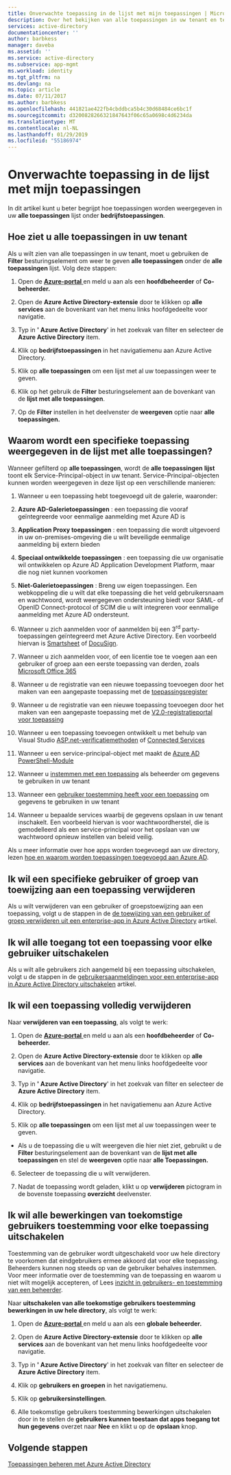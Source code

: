 ```yaml
---
title: Onverwachte toepassing in de lijst met mijn toepassingen | Microsoft Docs
description: Over het bekijken van alle toepassingen in uw tenant en te begrijpen hoe toepassingen worden weergegeven in de lijst van alle toepassingen in bedrijfstoepassingen
services: active-directory
documentationcenter: ''
author: barbkess
manager: daveba
ms.assetid: ''
ms.service: active-directory
ms.subservice: app-mgmt
ms.workload: identity
ms.tgt_pltfrm: na
ms.devlang: na
ms.topic: article
ms.date: 07/11/2017
ms.author: barbkess
ms.openlocfilehash: 441821ae422fb4cbddbca5b4c30d68484ce6bc1f
ms.sourcegitcommit: d3200828266321847643f06c65a0698c4d6234da
ms.translationtype: MT
ms.contentlocale: nl-NL
ms.lasthandoff: 01/29/2019
ms.locfileid: "55186974"
---
```

# <a name="unexpected-application-in-my-applications-list"></a>Onverwachte toepassing in de lijst met mijn toepassingen

In dit artikel kunt u beter begrijpt hoe toepassingen worden weergegeven in uw **alle toepassingen** lijst onder **bedrijfstoepassingen**. 

## <a name="how-to-see-all-applications-in-your-tenant"></a>Hoe ziet u alle toepassingen in uw tenant

Als u wilt zien van alle toepassingen in uw tenant, moet u gebruiken de **Filter** besturingselement om weer te geven **alle toepassingen** onder de **alle toepassingen** lijst. Volg deze stappen:

1.  Open de [ **Azure-portal** ](https://portal.azure.com/) en meld u aan als een **hoofdbeheerder** of **Co-beheerder.**

2.  Open de **Azure Active Directory-extensie** door te klikken op **alle services** aan de bovenkant van het menu links hoofdgedeelte voor navigatie.

3.  Typ in **' Azure Active Directory**' in het zoekvak van filter en selecteer de **Azure Active Directory** item.

4.  Klik op **bedrijfstoepassingen** in het navigatiemenu aan Azure Active Directory.

5.  Klik op **alle toepassingen** om een lijst met al uw toepassingen weer te geven.

6.  Klik op het gebruik de **Filter** besturingselement aan de bovenkant van de **lijst met alle toepassingen**.

7.  Op de **Filter** instellen in het deelvenster de **weergeven** optie naar **alle toepassingen.**

## <a name="why-does-a-specific-application-appear-in-my-all-applications-list"></a>Waarom wordt een specifieke toepassing weergegeven in de lijst met alle toepassingen?

Wanneer gefilterd op **alle toepassingen**, wordt de **alle toepassingen** **lijst** toont elk Service-Principal-object in uw tenant. Service-Principal-objecten kunnen worden weergegeven in deze lijst op een verschillende manieren:

1.  Wanneer u een toepassing hebt toegevoegd uit de galerie, waaronder:

   1. **Azure AD-Galerietoepassingen** : een toepassing die vooraf geïntegreerde voor eenmalige aanmelding met Azure AD is

   2. **Application Proxy toepassingen** : een toepassing die wordt uitgevoerd in uw on-premises-omgeving die u wilt beveiligde eenmalige aanmelding bij extern bieden

   3. **Speciaal ontwikkelde toepassingen** : een toepassing die uw organisatie wil ontwikkelen op Azure AD Application Development Platform, maar die nog niet kunnen voorkomen

   4. **Niet-Galerietoepassingen** : Breng uw eigen toepassingen. Een webkoppeling die u wilt dat elke toepassing die het veld gebruikersnaam en wachtwoord, wordt weergegeven ondersteuning biedt voor SAML- of OpenID Connect-protocol of SCIM die u wilt integreren voor eenmalige aanmelding met Azure AD ondersteunt.

2.  Wanneer u zich aanmelden voor of aanmelden bij een 3<sup>rd</sup> party-toepassingen geïntegreerd met Azure Active Directory. Een voorbeeld hiervan is [Smartsheet](https://app.smartsheet.com/b/home) of [DocuSign](https://www.docusign.net/member/MemberLogin.aspx).

3.  Wanneer u zich aanmelden voor, of een licentie toe te voegen aan een gebruiker of groep aan een eerste toepassing van derden, zoals [Microsoft Office 365](https://products.office.com/)

4.  Wanneer u de registratie van een nieuwe toepassing toevoegen door het maken van een aangepaste toepassing met de [toepassingsregister](https://docs.microsoft.com/azure/active-directory/active-directory-app-registration)

5.  Wanneer u de registratie van een nieuwe toepassing toevoegen door het maken van een aangepaste toepassing met de [V2.0-registratieportal voor toepassing](https://docs.microsoft.com/azure/active-directory/develop/active-directory-v2-app-registration#visit-the-microsoft-app-registration-portal)

6.  Wanneer u een toepassing toevoegen ontwikkelt u met behulp van Visual Studio [ASP.net-verificatiemethoden](https://www.asp.net/visual-studio/overview/2013/creating-web-projects-in-visual-studio#orgauthoptions) of [Connected Services](https://blogs.msdn.com/b/visualstudio/archive/2014/11/19/connecting-to-cloud-services.aspx)

7.  Wanneer u een service-principal-object met maakt de [Azure AD PowerShell-Module](/powershell/azure/install-adv2?view=azureadps-2.0)

8.  Wanneer u [instemmen met een toepassing](https://docs.microsoft.com/azure/active-directory/develop/active-directory-devhowto-multi-tenant-overview#understanding-user-and-admin-consent) als beheerder om gegevens te gebruiken in uw tenant

9.  Wanneer een [gebruiker toestemming heeft voor een toepassing](https://docs.microsoft.com/azure/active-directory/develop/active-directory-devhowto-multi-tenant-overview#understanding-user-and-admin-consent) om gegevens te gebruiken in uw tenant

10. Wanneer u bepaalde services waarbij de gegevens opslaan in uw tenant inschakelt. Een voorbeeld hiervan is voor wachtwoordherstel, die is gemodelleerd als een service-principal voor het opslaan van uw wachtwoord opnieuw instellen van beleid veilig.

Als u meer informatie over hoe apps worden toegevoegd aan uw directory, lezen [hoe en waarom worden toepassingen toegevoegd aan Azure AD](https://docs.microsoft.com/azure/active-directory/develop/active-directory-how-applications-are-added).

## <a name="i-want-to-remove-a-specific-users-or-groups-assignment-to-an-application"></a>Ik wil een specifieke gebruiker of groep van toewijzing aan een toepassing verwijderen

Als u wilt verwijderen van een gebruiker of groepstoewijzing aan een toepassing, volgt u de stappen in de [de toewijzing van een gebruiker of groep verwijderen uit een enterprise-app in Azure Active Directory](https://docs.microsoft.com/azure/active-directory/active-directory-coreapps-remove-assignment-azure-portal) artikel.

## <a name="i-want-to-disable-all-access-to-an-application-for-every-user"></a>Ik wil alle toegang tot een toepassing voor elke gebruiker uitschakelen

Als u wilt alle gebruikers zich aangemeld bij een toepassing uitschakelen, volgt u de stappen in de [gebruikersaanmeldingen voor een enterprise-app in Azure Active Directory uitschakelen](https://docs.microsoft.com/azure/active-directory/active-directory-coreapps-disable-app-azure-portal) artikel.

## <a name="i-want-to-delete-an-application-entirely"></a>Ik wil een toepassing volledig verwijderen

Naar **verwijderen van een toepassing**, als volgt te werk:

1.  Open de [ **Azure-portal** ](https://portal.azure.com/) en meld u aan als een **hoofdbeheerder** of **Co-beheerder.**

2.  Open de **Azure Active Directory-extensie** door te klikken op **alle services** aan de bovenkant van het menu links hoofdgedeelte voor navigatie.

3.  Typ in **' Azure Active Directory**' in het zoekvak van filter en selecteer de **Azure Active Directory** item.

4.  Klik op **bedrijfstoepassingen** in het navigatiemenu aan Azure Active Directory.

5.  Klik op **alle toepassingen** om een lijst met al uw toepassingen weer te geven.

  * Als u de toepassing die u wilt weergeven die hier niet ziet, gebruikt u de **Filter** besturingselement aan de bovenkant van de **lijst met alle toepassingen** en stel de **weergeven** optie naar **alle Toepassingen.**

6.  Selecteer de toepassing die u wilt verwijderen.

7.  Nadat de toepassing wordt geladen, klikt u op **verwijderen** pictogram in de bovenste toepassing **overzicht** deelvenster.

## <a name="i-want-to-disable-all-future-user-consent-operations-to-any-application"></a>Ik wil alle bewerkingen van toekomstige gebruikers toestemming voor elke toepassing uitschakelen

Toestemming van de gebruiker wordt uitgeschakeld voor uw hele directory te voorkomen dat eindgebruikers ermee akkoord dat voor elke toepassing. Beheerders kunnen nog steeds op van de gebruiker behalves instemmen. Voor meer informatie over de toestemming van de toepassing en waarom u niet wilt mogelijk accepteren, of Lees [inzicht in gebruikers- en toestemming van een beheerder](https://docs.microsoft.com/azure/active-directory/develop/active-directory-devhowto-multi-tenant-overview#understanding-user-and-admin-consent).

Naar **uitschakelen van alle toekomstige gebruikers toestemming bewerkingen in uw hele directory**, als volgt te werk:

1.  Open de [ **Azure-portal** ](https://portal.azure.com/) en meld u aan als een **globale beheerder.**

2.  Open de **Azure Active Directory-extensie** door te klikken op **alle services** aan de bovenkant van het menu links hoofdgedeelte voor navigatie.

3.  Typ in **' Azure Active Directory**' in het zoekvak van filter en selecteer de **Azure Active Directory** item.

4.  Klik op **gebruikers en groepen** in het navigatiemenu.

5.  Klik op **gebruikersinstellingen**.

6.  Alle toekomstige gebruikers toestemming bewerkingen uitschakelen door in te stellen de **gebruikers kunnen toestaan dat apps toegang tot hun gegevens** overzet naar **Nee** en klikt u op de **opslaan** knop.

## <a name="next-steps"></a>Volgende stappen
[Toepassingen beheren met Azure Active Directory](what-is-application-management.md)

